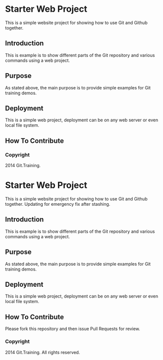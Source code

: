 # Starter Web Project
This is a simple website project for showing how to use Git and Github together.
## Introduction
This is example is to show different parts of the Git repository and various commands using a web project.
## Purpose
As stated above, the main purpose is to provide simple examples for Git training demos.
## Deployment
This is a simple web project, deployment can be on any web server or even local file system.
## How To Contribute
### Copyright
2014 Git.Training.




# Starter Web Project
This is a simple website project for showing how to use Git and Github together. Updating for emergency fix after stashing.
## Introduction
This is example is to show different parts of the Git repository and various commands using a web project.
## Purpose
As stated above, the main purpose is to provide simple examples for Git training demos.
## Deployment
This is a simple web project, deployment can be on any web server or even local file system.
## How To Contribute
Please fork this repository and then issue Pull Requests for review.
### Copyright
2014 Git.Training. All rights reserved.
